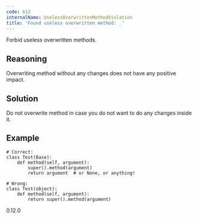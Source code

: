 ```yaml
---
code: 612
internalName: UselessOverwrittenMethodViolation
title: 'Found useless overwritten method: _'
---
```


Forbid useless overwritten methods.

## Reasoning
Overwriting method without any changes does not have any positive
impact.

## Solution
Do not overwrite method in case you do not want to do any changes
inside it.

## Example

    # Correct:
    class Test(Base):
        def method(self, argument):
            super().method(argument)
            return argument  # or None, or anything!
    
    # Wrong:
    class Test(object):
        def method(self, argument):
            return super().method(argument)

<div class="versionadded">

0.12.0

</div>